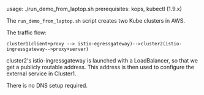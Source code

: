 usage: ./run_demo_from_laptop.sh
prerequisites: kops, kubectl (1.9.x)

The `run_demo_from_laptop.sh` script creates two Kube clusters in AWS.

The traffic flow:

`cluster1(client+proxy --> istio-egressgateway)-->cluster2(istio-ingressgateway-->proxy+server)`

cluster2's istio-ingressgateway is launched with a LoadBalancer, so that we
get a publicly routable address. This address is then used to configure the
external service in Cluster1.

There is no DNS setup required.

